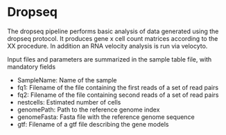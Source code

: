 # Dropseq
The dropseq pipeline performs basic analysis of data generated using the dropseq protocol. It produces gene x cell count matrices according to the XX procedure. In addition an RNA velocity analysis is run via velocyto.

Input files and parameters are summarized in the sample table file, with mandatory fields
* SampleName: Name of the sample
* fq1: Filename of the file containing the first reads of a set of read pairs
* fq2: Filename of the file containing second reads of a set of read pairs
* nestcells: Estimated number of cells
* genomePath: Path to the reference genome index
* genomeFasta: Fasta file with the reference genome sequence
* gtf: Filename of a gtf file describing the gene models